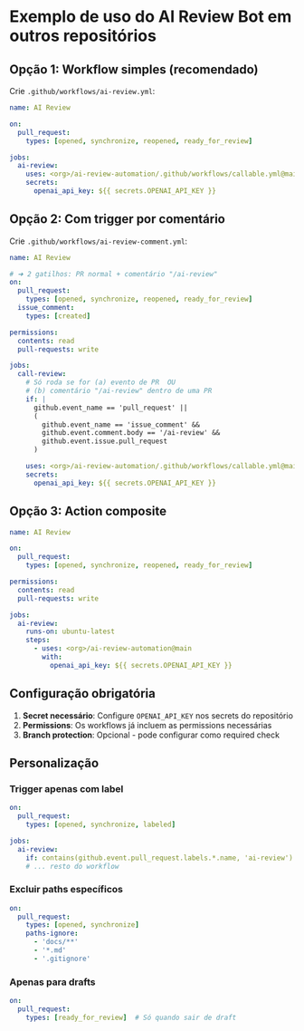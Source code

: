 # Exemplo de uso do AI Review Bot em outros repositórios

## Opção 1: Workflow simples (recomendado)

Crie `.github/workflows/ai-review.yml`:

```yaml
name: AI Review

on:
  pull_request:
    types: [opened, synchronize, reopened, ready_for_review]

jobs:
  ai-review:
    uses: <org>/ai-review-automation/.github/workflows/callable.yml@main
    secrets:
      openai_api_key: ${{ secrets.OPENAI_API_KEY }}
```

## Opção 2: Com trigger por comentário

Crie `.github/workflows/ai-review-comment.yml`:

```yaml
name: AI Review

# ➜ 2 gatilhos: PR normal + comentário "/ai-review"
on:
  pull_request:
    types: [opened, synchronize, reopened, ready_for_review]
  issue_comment:
    types: [created]

permissions:
  contents: read
  pull-requests: write

jobs:
  call-review:
    # Só roda se for (a) evento de PR  OU
    # (b) comentário "/ai-review" dentro de uma PR
    if: |
      github.event_name == 'pull_request' ||
      (
        github.event_name == 'issue_comment' &&
        github.event.comment.body == '/ai-review' &&
        github.event.issue.pull_request
      )

    uses: <org>/ai-review-automation/.github/workflows/callable.yml@main
    secrets:
      openai_api_key: ${{ secrets.OPENAI_API_KEY }}
```

## Opção 3: Action composite

```yaml
name: AI Review

on:
  pull_request:
    types: [opened, synchronize, reopened, ready_for_review]

permissions:
  contents: read
  pull-requests: write

jobs:
  ai-review:
    runs-on: ubuntu-latest
    steps:
      - uses: <org>/ai-review-automation@main
        with:
          openai_api_key: ${{ secrets.OPENAI_API_KEY }}
```

## Configuração obrigatória

1. **Secret necessário**: Configure `OPENAI_API_KEY` nos secrets do repositório
2. **Permissions**: Os workflows já incluem as permissions necessárias
3. **Branch protection**: Opcional - pode configurar como required check

## Personalização

### Trigger apenas com label
```yaml
on:
  pull_request:
    types: [opened, synchronize, labeled]

jobs:
  ai-review:
    if: contains(github.event.pull_request.labels.*.name, 'ai-review')
    # ... resto do workflow
```

### Excluir paths específicos
```yaml
on:
  pull_request:
    types: [opened, synchronize]
    paths-ignore:
      - 'docs/**'
      - '*.md'
      - '.gitignore'
```

### Apenas para drafts
```yaml
on:
  pull_request:
    types: [ready_for_review]  # Só quando sair de draft
```
